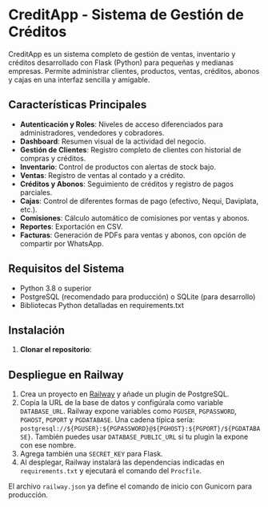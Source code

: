 # CreditApp - Sistema de Gestión de Créditos

CreditApp es un sistema completo de gestión de ventas, inventario y créditos desarrollado con Flask (Python) para pequeñas y medianas empresas. Permite administrar clientes, productos, ventas, créditos, abonos y cajas en una interfaz sencilla y amigable.

## Características Principales

- **Autenticación y Roles**: Niveles de acceso diferenciados para administradores, vendedores y cobradores.
- **Dashboard**: Resumen visual de la actividad del negocio.
- **Gestión de Clientes**: Registro completo de clientes con historial de compras y créditos.
- **Inventario**: Control de productos con alertas de stock bajo.
- **Ventas**: Registro de ventas al contado y a crédito.
- **Créditos y Abonos**: Seguimiento de créditos y registro de pagos parciales.
- **Cajas**: Control de diferentes formas de pago (efectivo, Nequi, Daviplata, etc.).
- **Comisiones**: Cálculo automático de comisiones por ventas y abonos.
- **Reportes**: Exportación en CSV.
- **Facturas**: Generación de PDFs para ventas y abonos, con opción de compartir por WhatsApp.

## Requisitos del Sistema

- Python 3.8 o superior
- PostgreSQL (recomendado para producción) o SQLite (para desarrollo)
- Bibliotecas Python detalladas en requirements.txt

## Instalación

1. **Clonar el repositorio**:
## Despliegue en Railway

1. Crea un proyecto en [Railway](https://railway.app) y añade un plugin de PostgreSQL.
2. Copia la URL de la base de datos y configúrala como variable `DATABASE_URL`.
   Railway expone variables como `PGUSER`, `PGPASSWORD`, `PGHOST`, `PGPORT` y `PGDATABASE`.
   Una cadena típica sería:
   `postgresql://${PGUSER}:${PGPASSWORD}@${PGHOST}:${PGPORT}/${PGDATABASE}`.
   También puedes usar `DATABASE_PUBLIC_URL` si tu plugin la expone con ese nombre.
3. Agrega también una `SECRET_KEY` para Flask.
4. Al desplegar, Railway instalará las dependencias indicadas en `requirements.txt` y ejecutará el comando del `Procfile`.

El archivo `railway.json` ya define el comando de inicio con Gunicorn para producción.
